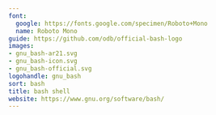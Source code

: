 ```yaml
---
font:
  google: https://fonts.google.com/specimen/Roboto+Mono
  name: Roboto Mono
guide: https://github.com/odb/official-bash-logo
images:
- gnu_bash-ar21.svg
- gnu_bash-icon.svg
- gnu_bash-official.svg
logohandle: gnu_bash
sort: bash
title: bash shell
website: https://www.gnu.org/software/bash/
---
```

